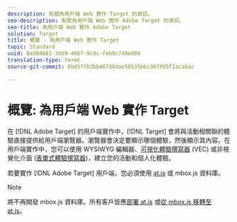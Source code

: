 ```yaml
---
description: 有關為用戶端 Web 實作 Target 的資訊。
seo-description: 有關為用戶端 Web 實作 Adobe Target 的資訊。
seo-title: 為用戶端 Web 實作 Adobe Target
solution: Target
title: 概覽 - 為用戶端 Web 實作 Target
topic: Standard
uuid: 8ed04881-3dd9-496f-9c9c-feb9c740ed80
translation-type: tm+mt
source-git-commit: 8bd57fb3bb467d8dae50535b6c367995f2acabac

---
```



# 概覽: 為用戶端 Web 實作 Target

在 [!DNL Adobe Target] 的用戶端實作中，[!DNL Target] 會將與活動相關聯的體驗直接提供給用戶端瀏覽器。瀏覽器會決定要顯示哪個體驗，然後顯示其內容。在用戶端實作中，您可以使用 WYSIWYG 編輯器、[可視化體驗撰寫器](/help/c-experiences/c-visual-experience-composer/visual-experience-composer.md) (VEC) 或非視覺化介面 ([表單式體驗撰寫器](/help/c-experiences/form-experience-composer.md))，建立您的活動和個人化體驗。

若要實作 [!DNL Adobe Target] 用戶端，您必須使用 [at.js](/help/c-implementing-target/c-implementing-target-for-client-side-web/c-how-atjs-works/how-atjs-works.md) 或 mbox.js 資料庫。

>[!NOTE]
>
>將不再開發 mbox.js 資料庫。所有客戶皆應[部署 at.js](/help/c-implementing-target/c-implementing-target-for-client-side-web/how-to-deployatjs/how-to-deployatjs.md) 或[從 mbox.js 移轉至 at.js](/help/c-implementing-target/c-implementing-target-for-client-side-web/t-mbox-download/c-target-atjs-implementation/target-migrate-atjs.md)。
